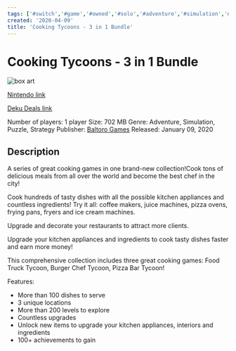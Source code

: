 ```yaml
---
tags: ['#switch','#game','#owned','#solo','#adventure','#simulation','#puzzle','#strategy']
created: '2020-04-09'
title: 'Cooking Tycoons - 3 in 1 Bundle'
---
```

# Cooking Tycoons - 3 in 1 Bundle

![box art](https://assets.nintendo.com/image/upload/c_pad,f_auto,h_613,q_auto,w_1089/ncom/en_US/games/switch/c/cooking-tycoons-3-in-1-bundle-switch/hero?v=2021042722)

[Nintendo link](https://www.nintendo.com/games/detail/cooking-tycoons-3-in-1-bundle-switch/)

[Deku Deals link](https://www.dekudeals.com/items/cooking-tycoons-3-in-1-bundle)

Number of players: 1 player
Size: 702 MB
Genre: Adventure, Simulation, Puzzle, Strategy
Publisher: [Baltoro Games](https://www.dekudeals.com/games?include[collection]=true&filter[publisher]=Baltoro+Games)
Released: January 09, 2020

## Description

A series of great cooking games in one brand-new collection!Cook tons of delicious meals from all over the world and become the best chef in the city!

Cook hundreds of tasty dishes with all the possible kitchen appliances and countless ingredients! 
Try it all: coffee makers, juice machines, pizza ovens, frying pans, fryers and ice cream machines. 

Upgrade and decorate your restaurants to attract more clients. 

Upgrade your kitchen appliances and ingredients to cook tasty dishes faster and earn more money!

This comprehensive collection includes three great cooking games: Food Truck Tycoon, Burger Chef Tycoon, Pizza Bar Tycoon!

Features:

* More than 100 dishes to serve 
* 3 unique locations
* More than 200 levels to explore
* Countless upgrades
* Unlock new items to upgrade your kitchen appliances, interiors and ingredients
* 100+ achievements to gain

